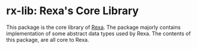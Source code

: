# rx-lib: Rexa's Core Library

This package is the core library of [Rexa](http://github.com/qamarian-mop/rexa). The package majorly
contains implementation of some abstract data types used by Rexa. The contents of this package, are
all core to Rexa.
